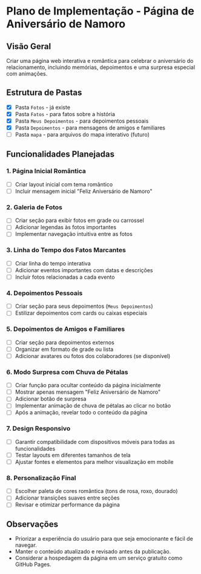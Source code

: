 # Plano de Implementação - Página de Aniversário de Namoro

## Visão Geral
Criar uma página web interativa e romântica para celebrar o aniversário do relacionamento, incluindo memórias, depoimentos e uma surpresa especial com animações.

## Estrutura de Pastas
- [x] Pasta `Fotos` - já existe
- [x] Pasta `Fatos` - para fatos sobre a história
- [x] Pasta `Meus Depoimentos` - para depoimentos pessoais
- [x] Pasta `Depoimentos` - para mensagens de amigos e familiares
- [ ] Pasta `mapa` - para arquivos do mapa interativo (futuro)

## Funcionalidades Planejadas

### 1. Página Inicial Romântica
- [ ] Criar layout inicial com tema romântico
- [ ] Incluir mensagem inicial "Feliz Aniversário de Namoro"

### 2. Galeria de Fotos
- [ ] Criar seção para exibir fotos em grade ou carrossel
- [ ] Adicionar legendas às fotos importantes
- [ ] Implementar navegação intuitiva entre as fotos

### 3. Linha do Tempo dos Fatos Marcantes
- [ ] Criar linha do tempo interativa
- [ ] Adicionar eventos importantes com datas e descrições
- [ ] Incluir fotos relacionadas a cada evento

### 4. Depoimentos Pessoais
- [ ] Criar seção para seus depoimentos (`Meus Depoimentos`)
- [ ] Estilizar depoimentos com cards ou caixas especiais

### 5. Depoimentos de Amigos e Familiares
- [ ] Criar seção para depoimentos externos
- [ ] Organizar em formato de grade ou lista
- [ ] Adicionar avatares ou fotos dos colaboradores (se disponível)

### 6. Modo Surpresa com Chuva de Pétalas
- [ ] Criar função para ocultar conteúdo da página inicialmente
- [ ] Mostrar apenas mensagem "Feliz Aniversário de Namoro"
- [ ] Adicionar botão de surpresa
- [ ] Implementar animação de chuva de pétalas ao clicar no botão
- [ ] Após a animação, revelar todo o conteúdo da página

### 7. Design Responsivo
- [ ] Garantir compatibilidade com dispositivos móveis para todas as funcionalidades
- [ ] Testar layouts em diferentes tamanhos de tela
- [ ] Ajustar fontes e elementos para melhor visualização em mobile

### 8. Personalização Final
- [ ] Escolher paleta de cores romântica (tons de rosa, roxo, dourado)
- [ ] Adicionar transições suaves entre seções
- [ ] Revisar e otimizar performance da página

## Observações
- Priorizar a experiência do usuário para que seja emocionante e fácil de navegar.
- Manter o conteúdo atualizado e revisado antes da publicação.
- Considerar a hospedagem da página em um serviço gratuito como GitHub Pages.